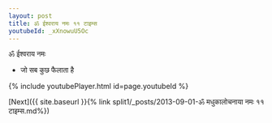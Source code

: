 ```yaml
---
layout: post
title: ॐ ईश्वराय नमः ११ टाइम्स
youtubeId: _xXnowuU5Oc
---
```

 
 
 ॐ ईश्वराय नमः  
 
 -  जो सब कुछ फैलाता है 
 
  
 
  
 
 
 
 
 
 


{% include youtubePlayer.html id=page.youtubeId %}
 
[Next]({{ site.baseurl }}{% link  split1/_posts/2013-09-01-ॐ मधुकालोचनाया नमः ११ टाइम्स.md%})
 
